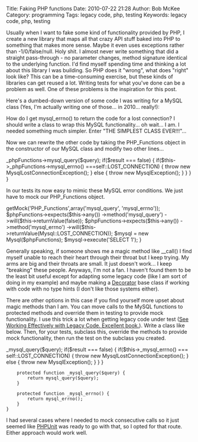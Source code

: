 Title: Faking PHP functions
Date: 2010-07-22 21:28
Author: Bob McKee
Category: programming
Tags: legacy code, php, testing
Keywords: legacy code, php, testing

Usually when I want to fake some kind of functionality provided by PHP,
I create a new library that maps all that crazy API stuff baked into PHP
to something that makes more sense. Maybe it even uses exceptions rather
than -1/0/false/null. Holy shit. I almost never write something that did
a straight pass-through - no parameter changes, method signature
identical to the underlying function. I'd find myself spending time and
thinking a lot about this library I was building. So PHP does it
"wrong", what does "right" look like? This can be a time-consuming
exercise, but these kinds of libraries can get reused a lot. Writing
tests for what you've done can be a problem as well. One of these
problems is the inspiration for this post.

Here's a dumbed-down version of some code I was writing for a MySQL
class (Yes, I'm actually writing one of those... in 2010... really!):

<div class="code php" markdown="1">
    <?class Mysql {
        public function execute($query) {
            $result = mysql_query($query);
            if($result === false) {
                if(mysql_errno() === self::LOST_CONNECTION) {
                    throw new MysqlLostConnectionException();
                } else {
                    throw new MysqlException();
                }
            }
        }
    }
</div>

How do I get mysql\_errno() to return the code for a lost connection? I
should write a class to wrap this MySQL functionality... oh wait... I
am. I needed something much simpler. Enter "THE SIMPLEST CLASS
EVER!!!"...

<div class="code php" markdown="1">
    <?class PHP_Functions {
        public function __call($phpFunction, $args) {
            return call_user_func_array($phpFunction, $args);
        }
    }
</div>

Now we can rewrite the other code by taking the PHP\_Functions object in
the constructor of our MySQL class and modify two other lines...

<div class="code php" markdown="1">
    <?class Mysql {
        public function execute($query) {
            $result = $this->_phpFunctions->mysql_query($query);
            if($result === false) {
                if($this->_phpFunctions->mysql_errno() ===self::LOST_CONNECTION) {
                    throw new MysqlLostConnectionException();
                } else {
                    throw new MysqlException();
                }
            }
        }
    }
</div>

In our tests its now easy to mimic these MySQL error conditions. We just
have to mock our PHP\_Functions object.

<div class="code php" markdown="1">
    <?/**
     * @expectedException MysqlLostConnectionException
     */
    public function testShouldThrowLostConnectionException() {
        $phpFunctions = $this->getMock('PHP_Functions',array('mysql_query', 'mysql_errno'));
        $phpFunctions->expects($this->any())
            ->method('mysql_query')
            ->will($this->returnValue(false));
        $phpFunctions->expects($this->any())
            ->method('mysql_errno')
            ->will($this->returnValue(Mysql::LOST_CONNECTION));
        $mysql = new Mysql($phpFunctions);
        $mysql->execute('SELECT 1');
    }
</div>

Generally speaking, if someone shows me a magic method like \_\_call() I
find myself unable to reach their heart through their throat but I keep
trying. My arms are big and their throats are small. It just doesn't
work... I keep "breaking" these people. Anyways, I'm not a fan. I
haven't found them to be the least bit useful except for adapting some
legacy code (like I am sort of doing in my example) and maybe making a
[Decorator][] base class if working with code with no type hints (I
don't like those systems either).

There are other options in this case if you find yourself more upset
about magic methods than I am. You can move calls to the MySQL functions
to protected methods and override them in testing to provide mock
functionality. I use this trick a lot when getting legacy code under
test ([See Working Effectively with Legacy Code. Excellent book.][]).
Write a class like below. Then, for your tests, subclass this, override
the methods to provide mock functionality, then run the test on the
subclass you created.

<div class="code php" markdown="1">
    <?class Mysql {
        public function execute($query) {
            $result = $this->_mysql_query($query);
            if($result === false) {
                if($this->_mysql_errno() === self::LOST_CONNECTION) {
                    throw new MysqlLostConnectionException();
                } else {
                    throw new MysqlException();
                }
            }
        }

        protected function _mysql_query($query) {
            return mysql_query($query);
        }

        protected function _mysql_errno() {
            return mysql_errno();
        }
    }
</div>

I had several cases where I needed to mock consecutive calls so it just
seemed like [PHPUnit][] was ready to go with that, so I opted for that
route. Either approach would work well.

[Decorator]: http://en.wikipedia.org/wiki/Decorator_pattern
[See Working Effectively with Legacy Code. Excellent book.]: http://www.amazon.com/Working-Effectively-Legacy-Michael-Feathers/dp/0131177052
[PHPUnit]: http://www.phpunit.de/
